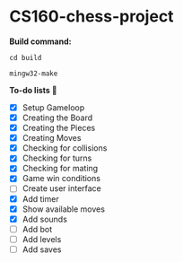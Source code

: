 # CS160-chess-project


**Build command:**

```
cd build

mingw32-make
```

**To-do lists 🎉**

- [x] Setup Gameloop
- [x] Creating the Board
- [x] Creating the Pieces
- [x] Creating Moves
- [x] Checking for collisions
- [x] Checking for turns
- [x] Checking for mating
- [x] Game win conditions
- [ ] Create user interface
- [x] Add timer
- [x] Show available moves
- [x] Add sounds
- [ ] Add bot
- [ ] Add levels
- [ ] Add saves
